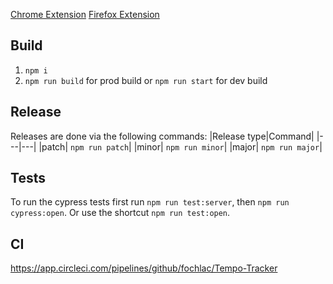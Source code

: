[Chrome Extension](https://chrome.google.com/webstore/detail/tempo-tracker/gcicdbcmacjeaepmfkibdbhickbdiafj)
[Firefox Extension](https://addons.mozilla.org/en-US/firefox/addon/tempo-tracker/)

## Build

 1) `npm i`
 2) `npm run build` for prod build or `npm run start` for dev build

## Release

Releases are done via the following commands:
|Release type|Command|
|---|---|
|patch| `npm run patch`|
|minor| `npm run minor`|
|major| `npm run major`|

## Tests

To run the cypress tests first run `npm run test:server`, then `npm run cypress:open`.
Or use the shortcut `npm run test:open`.

## CI
https://app.circleci.com/pipelines/github/fochlac/Tempo-Tracker